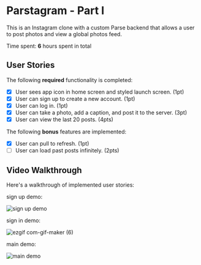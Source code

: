 # Parstagram - Part I

This is an Instagram clone with a custom Parse backend that allows a user to post photos and view a global photos feed.

Time spent: **6** hours spent in total

## User Stories

The following **required** functionality is completed:

- [x] User sees app icon in home screen and styled launch screen. (1pt)
- [x] User can sign up to create a new account. (1pt)
- [x] User can log in. (1pt)
- [x] User can take a photo, add a caption, and post it to the server. (3pt)
- [x] User can view the last 20 posts. (4pts)

The following **bonus** features are implemented:

- [x] User can pull to refresh. (1pt)
- [ ] User can load past posts infinitely. (2pts)

## Video Walkthrough

Here's a walkthrough of implemented user stories:

sign up demo:

![sign up demo](https://user-images.githubusercontent.com/78234140/155264316-3d627944-a5de-4d5e-b2ca-fd9dff9983a7.gif)

sign in demo:

![ezgif com-gif-maker (6)](https://user-images.githubusercontent.com/78234140/155263428-f2a99f6a-d297-4d0c-ad14-ee3add99887a.gif)

main demo:

![main demo](https://user-images.githubusercontent.com/78234140/155265215-3d7f2f48-eb33-4517-b73d-7823dec2d70d.gif)

